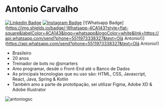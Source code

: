 # Antonio Carvalho

[![Linkedin Badge](https://img.shields.io/badge/-LinkedIn-blue?style=flat-square&logo=Linkedin&logoColor=white&link=https://www.linkedin.com/in/antoniogscarvalho/)](https://www.linkedin.com/in/antoniogscarvalho/)
[![Instagram Badge](https://img.shields.io/badge/-Instagram-FF1B1B?style=flat-square&labelColor=FF1B1B&logo=instagram&logoColor=white&link=https://www.instagram.com/antoniogsc/)](https://www.instagram.com/antoniogsc/)
[![Whatsapp Badge](https://img.shields.io/badge/-Whatsapp-4CA143?style=flat-square&labelColor=4CA143&logo=whatsapp&logoColor=white&link=https://api.whatsapp.com/send?phone=5511973338327&text=Olá Antonio!)](https://api.whatsapp.com/send?phone=5511973338327&text=Olá Antonio!)

- Brasileiro
- 20 anos
- Treinador de bots no @smarters
- Amo programar, desde o Front-End até o Banco de Dados
- As principais tecnologias que eu uso são: HTML, CSS, Javascript, React, Java, Spring & Kotlin 
- Também amo a parte de prototipação, sei utilizar Figma, Adobe XD & Adobe Illustrator

<p><img align="center" src="https://github-readme-stats.vercel.app/api/top-langs/?username=antoniogsc&layout=compact&hide=html" alt="antoniogsc" /></p>